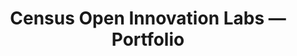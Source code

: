 ---
permalink: /portfolio/
title: "Census Open Innovation Labs — Portfolio"
description: "Showcase our program and how public can engage"
layout: portfolio
class: portfolio
---